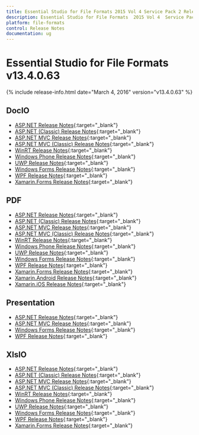 ```yaml
---
title: Essential Studio for File Formats 2015 Vol 4 Service Pack 2 Release Notes
description: Essential Studio for File Formats  2015 Vol 4  Service Pack 2 Release Notes
platform: file-formats
control: Release Notes
documentation: ug
---
```


# Essential Studio for  File Formats v13.4.0.63

{% include release-info.html date="March 4, 2016" version="v13.4.0.63" %} 

## DocIO

* [ASP.NET Release Notes](/aspnet/release-notes/v13.4.0.63#docio){:target="_blank"}
* [ASP.NET (Classic) Release Notes](/aspnet-classic/release-notes/v13.4.0.63#docio){:target="_blank"}
* [ASP.NET MVC Release Notes](/aspnetmvc/release-notes/v13.4.0.63#docio){:target="_blank"}
* [ASP.NET MVC (Classic) Release Notes](/aspnetmvc-classic/release-notes/v13.4.0.63#docio){:target="_blank"}
* [WinRT Release Notes](/winrt/release-notes/v13.4.0.63#docio){:target="_blank"}
* [Windows Phone Release Notes](/wp8/release-notes/wp-winrt/v13.4.0.63#docio){:target="_blank"}
* [UWP Release Notes](/uwp/release-notes/v13.4.0.63#docio){:target="_blank"}
* [Windows Forms Release Notes](/windowsforms/release-notes/v13.4.0.63#docio){:target="_blank"}
* [WPF Release Notes](/wpf/release-notes/v13.4.0.63#docio){:target="_blank"}
* [Xamarin.Forms Release Notes](/xamarin/release-notes/v13.4.0.63#docio){:target="_blank"}

## PDF

* [ASP.NET Release Notes](/aspnet/release-notes/v13.4.0.63#pdf){:target="_blank"}
* [ASP.NET (Classic) Release Notes](/aspnet-classic/release-notes/v13.4.0.63#pdf){:target="_blank"}
* [ASP.NET MVC Release Notes](/aspnetmvc/release-notes/v13.4.0.63#pdf){:target="_blank"}
* [ASP.NET MVC (Classic) Release Notes](/aspnetmvc-classic/release-notes/v13.4.0.63#pdf){:target="_blank"}
* [WinRT Release Notes](/winrt/release-notes/v13.4.0.63#pdf){:target="_blank"}
* [Windows Phone Release Notes](/wp8/release-notes/wp-winrt/v13.4.0.63#pdf){:target="_blank"}
* [UWP Release Notes](/uwp/release-notes/v13.4.0.63#pdf){:target="_blank"}
* [Windows Forms Release Notes](/windowsforms/release-notes/v13.4.0.63#pdf){:target="_blank"}
* [WPF Release Notes](/wpf/release-notes/v13.4.0.63#pdf){:target="_blank"}
* [Xamarin.Forms Release Notes](/xamarin/release-notes/v13.4.0.63#pdf){:target="_blank"}
* [Xamarin.Android Release Notes](/xamarin-android/release-notes/v13.4.0.63#pdf){:target="_blank"}
* [Xamarin.iOS Release Notes](/xamarin-ios/release-notes/v13.4.0.63#pdf){:target="_blank"}

## Presentation

* [ASP.NET Release Notes](/aspnet/release-notes/v13.4.0.63#presentation){:target="_blank"}
* [ASP.NET MVC Release Notes](/aspnetmvc/release-notes/v13.4.0.63#presentation){:target="_blank"}
* [Windows Forms Release Notes](/windowsforms/release-notes/v13.4.0.63#presentation){:target="_blank"}
* [WPF Release Notes](/wpf/release-notes/v13.4.0.63#presentation){:target="_blank"}

## XlsIO

* [ASP.NET Release Notes](/aspnet/release-notes/v13.4.0.63#xlsio){:target="_blank"}
* [ASP.NET (Classic) Release Notes](/aspnet-classic/release-notes/v13.4.0.63#xlsio){:target="_blank"}
* [ASP.NET MVC Release Notes](/aspnetmvc/release-notes/v13.4.0.63#xlsio){:target="_blank"}
* [ASP.NET MVC (Classic) Release Notes](/aspnetmvc-classic/release-notes/v13.4.0.63#xlsio){:target="_blank"}
* [WinRT Release Notes](/winrt/release-notes/v13.4.0.63#xlsio){:target="_blank"}
* [Windows Phone Release Notes](/wp8/release-notes/wp-winrt/v13.4.0.63#xlsio){:target="_blank"}
* [UWP Release Notes](/uwp/release-notes/v13.4.0.63#xlsio){:target="_blank"}
* [Windows Forms Release Notes](/windowsforms/release-notes/v13.4.0.63#xlsio){:target="_blank"}
* [WPF Release Notes](/wpf/release-notes/v13.4.0.63#xlsio){:target="_blank"}
* [Xamarin.Forms Release Notes](/xamarin/release-notes/v13.4.0.63#xlsio){:target="_blank"}